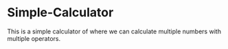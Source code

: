 # Simple-Calculator
This is a simple calculator of  where we can calculate multiple numbers with multiple operators.
